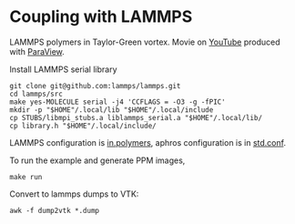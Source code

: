 # Coupling with LAMMPS

LAMMPS polymers in Taylor-Green vortex.
Movie on [YouTube](https://www.youtube.com/watch?v=scz2YVKmDaQ) produced with [ParaView](vis/vis.py).

Install LAMMPS serial library
```
git clone git@github.com:lammps/lammps.git
cd lammps/src
make yes-MOLECULE serial -j4 'CCFLAGS = -O3 -g -fPIC'
mkdir -p "$HOME"/.local/lib "$HOME"/.local/include
cp STUBS/libmpi_stubs.a liblammps_serial.a "$HOME"/.local/lib/
cp library.h "$HOME"/.local/include/
```
LAMMPS configuration is [in.polymers](in.polymers), aphros configuration is in [std.conf](std.conf).

To run the example and generate PPM images,
```
make run
```

Convert to lammps dumps to VTK:
```
awk -f dump2vtk *.dump
```
